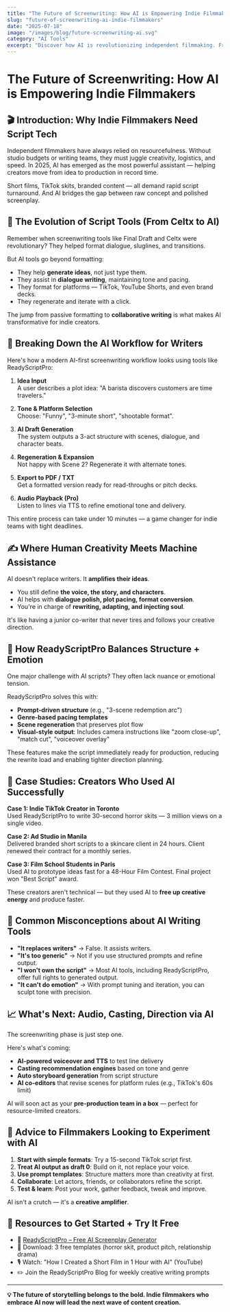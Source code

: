 ```yaml
---
title: "The Future of Screenwriting: How AI is Empowering Indie Filmmakers"
slug: "future-of-screenwriting-ai-indie-filmmakers"
date: "2025-07-18"
image: "/images/blog/future-screenwriting-ai.svg"
category: "AI Tools"
excerpt: "Discover how AI is revolutionizing independent filmmaking. From script generation to production workflow, see the tools changing the industry."
---
```


# The Future of Screenwriting: How AI is Empowering Indie Filmmakers

## 🎬 Introduction: Why Indie Filmmakers Need Script Tech

Independent filmmakers have always relied on resourcefulness. Without studio budgets or writing teams, they must juggle creativity, logistics, and speed. In 2025, AI has emerged as the most powerful assistant — helping creators move from idea to production in record time.

Short films, TikTok skits, branded content — all demand rapid script turnaround. And AI bridges the gap between raw concept and polished screenplay.

## 🧠 The Evolution of Script Tools (From Celtx to AI)

Remember when screenwriting tools like Final Draft and Celtx were revolutionary? They helped format dialogue, sluglines, and transitions.

But AI tools go beyond formatting:

- They help **generate ideas**, not just type them.
- They assist in **dialogue writing**, maintaining tone and pacing.
- They format for platforms — TikTok, YouTube Shorts, and even brand decks.
- They regenerate and iterate with a click.

The jump from passive formatting to **collaborative writing** is what makes AI transformative for indie creators.

## 🔄 Breaking Down the AI Workflow for Writers

Here's how a modern AI-first screenwriting workflow looks using tools like ReadyScriptPro:

1. **Idea Input**  
   A user describes a plot idea: "A barista discovers customers are time travelers."

2. **Tone & Platform Selection**  
   Choose: "Funny", "3-minute short", "shootable format".

3. **AI Draft Generation**  
   The system outputs a 3-act structure with scenes, dialogue, and character beats.

4. **Regeneration & Expansion**  
   Not happy with Scene 2? Regenerate it with alternate tones.

5. **Export to PDF / TXT**  
   Get a formatted version ready for read-throughs or pitch decks.

6. **Audio Playback (Pro)**  
   Listen to lines via TTS to refine emotional tone and delivery.

This entire process can take under 10 minutes — a game changer for indie teams with tight deadlines.

## ✍️ Where Human Creativity Meets Machine Assistance

AI doesn't replace writers. It **amplifies their ideas**.

- You still define **the voice, the story, and characters**.
- AI helps with **dialogue polish, plot pacing, format conversion**.
- You're in charge of **rewriting, adapting, and injecting soul**.

It's like having a junior co-writer that never tires and follows your creative direction.

## 🧪 How ReadyScriptPro Balances Structure + Emotion

One major challenge with AI scripts? They often lack nuance or emotional tension.

ReadyScriptPro solves this with:

- **Prompt-driven structure** (e.g., "3-scene redemption arc")
- **Genre-based pacing templates**
- **Scene regeneration** that preserves plot flow
- **Visual-style output**: Includes camera instructions like "zoom close-up", "match cut", "voiceover overlay"

These features make the script immediately ready for production, reducing the rewrite load and enabling tighter direction planning.

## 🎯 Case Studies: Creators Who Used AI Successfully

**Case 1: Indie TikTok Creator in Toronto**  
Used ReadyScriptPro to write 30-second horror skits — 3 million views on a single video.

**Case 2: Ad Studio in Manila**  
Delivered branded short scripts to a skincare client in 24 hours. Client renewed their contract for a monthly series.

**Case 3: Film School Students in Paris**  
Used AI to prototype ideas fast for a 48-Hour Film Contest. Final project won "Best Script" award.

These creators aren't technical — but they used AI to **free up creative energy** and produce faster.

## 🚫 Common Misconceptions about AI Writing Tools

- **"It replaces writers"** → False. It assists writers.
- **"It's too generic"** → Not if you use structured prompts and refine output.
- **"I won't own the script"** → Most AI tools, including ReadyScriptPro, offer full rights to generated output.
- **"It can't do emotion"** → With prompt tuning and iteration, you can sculpt tone with precision.

## 📈 What's Next: Audio, Casting, Direction via AI

The screenwriting phase is just step one.

Here's what's coming:

- **AI-powered voiceover and TTS** to test line delivery
- **Casting recommendation engines** based on tone and genre
- **Auto storyboard generation** from script structure
- **AI co-editors** that revise scenes for platform rules (e.g., TikTok's 60s limit)

AI will soon act as your **pre-production team in a box** — perfect for resource-limited creators.

## 🧭 Advice to Filmmakers Looking to Experiment with AI

1. **Start with simple formats**: Try a 15-second TikTok script first.
2. **Treat AI output as draft 0**: Build on it, not replace your voice.
3. **Use prompt templates**: Structure matters more than creativity at first.
4. **Collaborate**: Let actors, friends, or collaborators refine the script.
5. **Test & learn**: Post your work, gather feedback, tweak and improve.

AI isn't a crutch — it's a **creative amplifier**.

## 🔗 Resources to Get Started + Try It Free

- 🎯 [ReadyScriptPro – Free AI Screenplay Generator](https://readyscriptpro.com)
- 📄 Download: 3 free templates (horror skit, product pitch, relationship drama)
- 🎙 Watch: "How I Created a Short Film in 1 Hour with AI" (YouTube)
- ✏️ Join the ReadyScriptPro Blog for weekly creative writing prompts

---

**💡 The future of storytelling belongs to the bold. Indie filmmakers who embrace AI now will lead the next wave of content creation.**